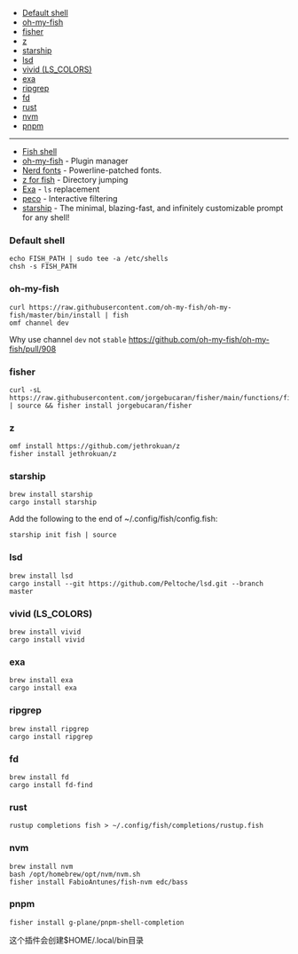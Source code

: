 <!--toc:start-->

- [Default shell](#default-shell)
- [oh-my-fish](#oh-my-fish)
- [fisher](#fisher)
- [z](#z)
- [starship](#starship)
- [lsd](#lsd)
- [vivid (LS_COLORS)](#vivid-lscolors)
- [exa](#exa)
- [ripgrep](#ripgrep)
- [fd](#fd)
- [rust](#rust)
- [nvm](#nvm)
- [pnpm](#pnpm)
<!--toc:end-->

---

- [Fish shell](https://fishshell.com/)
- [oh-my-fish](https://github.com/oh-my-fish/oh-my-fish) - Plugin manager
- [Nerd fonts](https://github.com/ryanoasis/nerd-fonts) - Powerline-patched fonts.
- [z for fish](https://github.com/jethrokuan/z) - Directory jumping
- [Exa](https://the.exa.website/) - `ls` replacement
- [peco](https://github.com/peco/peco) - Interactive filtering
- [starship](https://github.com/starship/starship) - The minimal, blazing-fast, and infinitely customizable prompt for any shell!

### Default shell

```fish
echo FISH_PATH | sudo tee -a /etc/shells
chsh -s FISH_PATH
```

### oh-my-fish

```fish
curl https://raw.githubusercontent.com/oh-my-fish/oh-my-fish/master/bin/install | fish
omf channel dev
```

Why use channel `dev` not `stable`
<https://github.com/oh-my-fish/oh-my-fish/pull/908>

### fisher

```fish
curl -sL https://raw.githubusercontent.com/jorgebucaran/fisher/main/functions/fisher.fish | source && fisher install jorgebucaran/fisher

```

### z

```fish
omf install https://github.com/jethrokuan/z
fisher install jethrokuan/z
```

### starship

```fish
brew install starship
cargo install starship
```

Add the following to the end of ~/.config/fish/config.fish:

```fish
starship init fish | source
```

### lsd

```fish
brew install lsd
cargo install --git https://github.com/Peltoche/lsd.git --branch master
```

### vivid (LS_COLORS)

```fish
brew install vivid
cargo install vivid
```

### exa

```fish
brew install exa
cargo install exa
```

### ripgrep

```fish
brew install ripgrep
cargo install ripgrep
```

### fd

```fish
brew install fd
cargo install fd-find

```

### rust

```fish
rustup completions fish > ~/.config/fish/completions/rustup.fish
```

### nvm

```fish
brew install nvm
bash /opt/homebrew/opt/nvm/nvm.sh
fisher install FabioAntunes/fish-nvm edc/bass
```

### pnpm

```fish
fisher install g-plane/pnpm-shell-completion
```

这个插件会创建$HOME/.local/bin目录
